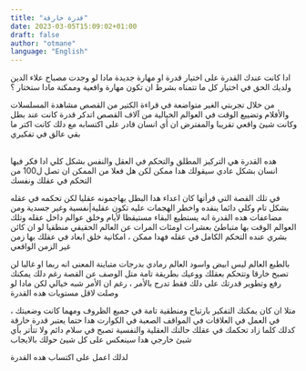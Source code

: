 ```yaml
---
title: "قدرة خارقة"
date: 2023-03-05T15:09:02+01:00
draft: false
author: "otmane"
language: "English"
---
```


ادا كانت عندك القدرة على اختيار قدرة او مهارة جديدة مادا لو وجدت مصباح علاء الدين ولديك الحق في اختيار كل ما تتمناه بشرط ان تكون مهارة واقعية وممكنة مادا ستختار ؟

من خلال تجربتي الغير متواضعة في قراءة الكتير من القصص مشاهدة المسلسلات والأفلام وتضييع الوقت في العوالم الخيالية من آلاف القصص اتدكر قدرة كانت عند بطل وكانت شيئ واقعي تقريبا والمفترض ان أي انسان قادر على اكتسابه مع دلك كانت اكتر ما بقي عالق في تفكيري
<br><br>

هده القدرة هي التركيز المطلق والتحكم في العقل والنفس بشكل كلي
ادا فكر فيها انسان بشكل عادي سيقولك هدا ممكن لكن هل فعلا من الممكن ان تصل ل100 من التحكم في عقلك ونفسك

في تلك القصة التي قرأتها كان اعداء هدا البطل يهاجمونه عقليا لكن تحكمه في عقله بشكل تام وكلي دائما ينقده واخطر الهجمات عليه تكون عقلية|نفسية وغير جسدية
ومن مضاعفات هده القدرة انه يستطيع البقاء مستيقظا لأيام وخلق عوالم داخل عقله وتلك العوالم الوقت بها متباطئ بعشرات اومئات المرات عن العالم الحقيقي
منطقيا لو ان كائن بشري عنده التحكم الكامل في عقله فهدا ممكن ، امكانية خلق ابعاد في عقلك بها زمن غير الزمن الواقعي

بالطبع العالم ليس ابيض واسود العالم رمادي بدرجات متباينة
المعنى انه ربما او غالبا لن تصبح خارقا وتتحكم بعقلك ووعيك بطريقة تامة متل الوصف عن القصة رغم دلك يمكنك رفع وتطوير قدرتك على دلك
فقط تدرج بالأمر ، رغم ان الأمر شبه خيالي لكن مادا لو وصلت لاقل مستويات هده القدرة

متلا ان كان يمكنك التفكير بارتياح ومنطقية تامة في جميع الظروف ومهما كانت وضعيتك ، في العمل في العلاقات في المواقف الصعبة في الكوارت هدا حتما يعتبر قدرة خارقة
كدلك كلما زاد تحكمك في عقلك حالتك العقلية والنفسية تصبح في سلام دائم ولا تتأتر بأي شيئ خارجي هدا سينعكس على كل شيئ حولك بالايجاب

لدلك اعمل على اكتساب هده القدرة
